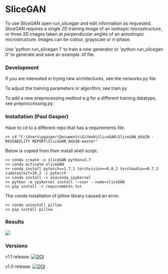 # SliceGAN 

To use SliceGAN open run_slicegan and edit information as requested. SliceGAN requires a single 2D training image of an isotropic microstructure, or three 2D images taken at perpendicular angles of an anisotropic microstructure. Images can be colour, grayscale or n-phase.

Use 'python run_slicegan 1' to train a new generator or 'python run_slicegan 0' to generate and save an example .tif file

### Development

If you are interested in trying new architectures, see the networks.py file

To adjust the training parameters or algorithm, see train.py

To add a new preprocessing method e.g for a different training datatype, see preproccessing.py.

### Installation (Paul Gasper)
Have to cd to a different repo that has a requirements file.
```
>> cd "C:\Users\pgasper\Documents\GitHub\SliceGAN\SliceGAN_AdaIN - REUSABILITY REPORT\SliceGAN_AdaIN-master"
```
Below is copied from their install shell script.
```
>> conda create -n sliceGAN python=3.7
>> conda activate sliceGAN
>> conda install pytorch==1.7.1 torchvision==0.8.2 torchaudio==0.7.2 cudatoolkit=10.2 -c pytorch
>> conda install -c anaconda ipykernel
>> python -m ipykernel install --user --name=sliceGAN
>> pip install -r requirements.txt
```

The conda installation of pillow library caused an error.
```
>> conda uninstall pillow
>> pip install pillow
```

### Results

![](images/SliceGAN_results.png)

### Versions

v1.1 release: [![DOI](https://zenodo.org/badge/DOI/10.5281/zenodo.4399114.svg)](https://doi.org/10.5281/zenodo.4399114)

v1.0 release: [![DOI](https://zenodo.org/badge/DOI/10.5281/zenodo.4319988.svg)](https://doi.org/10.5281/zenodo.4319988)

